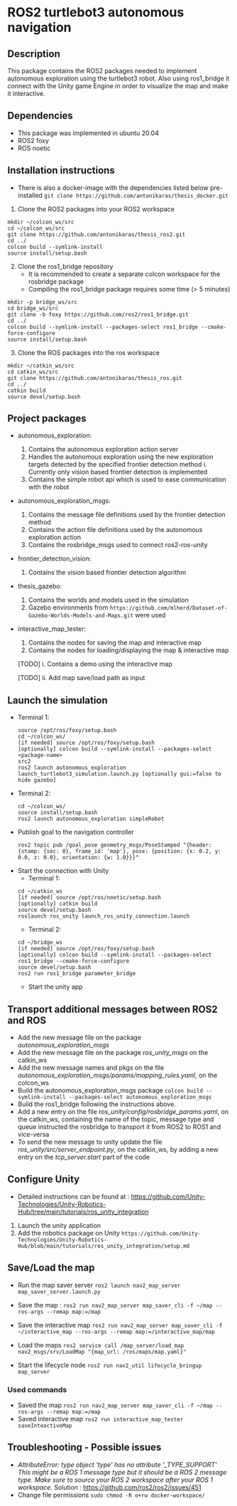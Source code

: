 # ROS2 turtlebot3 autonomous navigation

## Description

This package contains the ROS2 packages needed to implement autonomous exploration using the turtlebot3 robot. 
Also using ros1_bridge it connect with the Unity game Engine in order to visualize the map and make it interactive.

## Dependencies

* This package was implemented in ubuntu 20.04
* ROS2 foxy
* ROS noetic

## Installation instructions

* There is also a docker-image with the dependencies listed below pre-installed
    ``` git clone https://github.com/antonikaras/thesis_docker.git ```

1. Clone the ROS2 packages into your ROS2 workspace
```
mkdir ~/colcon_ws/src
cd ~/colcon_ws/src
git clone https://github.com/antonikaras/thesis_ros2.git
cd ../
colcon build --symlink-install
source install/setup.bash
```

2. Clone the ros1_bridge repository
    * It is recommended to create a separate colcon workspace for the rosbridge package
    * Compiling the ros1_bridge package requires some time (> 5 minutes)
```
mkdir -p bridge_ws/src
cd bridge_ws/src
git clone -b foxy https://github.com/ros2/ros1_bridge.git
cd ../
colcon build --symlink-install --packages-select ros1_bridge --cmake-force-configure
source install/setup.bash
```

3. Clone the ROS packages into the ros workspace
```
mkdir ~/catkin_ws/src
cd catkin_ws/src
git clone https://github.com/antonikaras/thesis_ros.git
cd ../
catkin build
source devel/setup.bash
```

## Project packages

*   autonomous_exploration:
    1. Contains the autonomous exploration action server
    2. Handles the autonomous exploration using the new exploration targets detected by the specified frontier detection method
        i. Currently only vision based frontier detection is implemented
    3. Contains the simple robot api which is used to ease communication with the robot
* autonomous_exploration_msgs:
    1. Contains the message file definitions used by the frontier detection method
    2. Contains the action file definitions used by the autonomous exploration action 
    3. Contains the rosbridge_msgs used to connect ros2-ros-unity
* frontier_detection_vision:
    1. Contains the vision based frontier detection algorithm
* thesis_gazebo:
    1. Contains the worlds and models used in the simulation
    2. Gazebo environments from ```https://github.com/mlherd/Dataset-of-Gazebo-Worlds-Models-and-Maps.git``` were used
* interactive_map_tester:
    1. Contains the nodes for saving the map and interactive map
    2. Contains the nodes for loading/displaying the map & interactive map
    
    [TODO] i.  Contains a demo using the interactive map
    
    [TODO] ii. Add map save/load path as input

## Launch the simulation

* Terminal 1:
    ```
    source /opt/ros/foxy/setup.bash
    cd ~/colcon_ws/
    [if needed] source /opt/ros/foxy/setup.bash
    [optionally] colcon build --symlink-install --packages-select <package-name>
    src2
    ros2 launch autonomous_exploration launch_turtlebot3_simulation.launch.py [optionally gui:=false to hide gazebo]
    ```
* Terminal 2:
    ```
    cd ~/colcon_ws/
    source install/setup.bash
    ros2 launch autonomous_exploration simpleRobot
    ```
* Publish goal to the navigation controller
    ```
    ros2 topic pub /goal_pose geometry_msgs/PoseStamped "{header: {stamp: {sec: 0}, frame_id: 'map'}, pose: {position: {x: 0.2, y: 0.0, z: 0.0}, orientation: {w: 1.0}}}"
* Start the connection with Unity
    * Terminal 1:
    ```
    cd ~/catkin_ws
    [if needed] source /opt/ros/noetic/setup.bash
    [optionally] catkin build
    source devel/setup.bash
    roslaunch ros_unity launch_ros_unity_connection.launch
    ```
    * Terminal 2:
    ```
    cd ~/bridge_ws
    [if needed] source /opt/ros/foxy/setup.bash
    [optionally] colcon build --symlink-install --packages-select ros1_bridge --cmake-force-configure
    source devel/setup.bash
    ros2 run ros1_bridge parameter_bridge
    ```
    * Start the unity app

## Transport additional messages between ROS2 and ROS

* Add the new message file on the package *autonomous_exploration_msgs*
* Add the new message file on the package *ros_unity_msgs* on the catkin_ws
* Add the new message names and pkgs on the file *autonomous_exploration_msgs/params/mapping_rules.yaml*, on the colcon_ws
* Build the autonomous_exploration_msgs package ```colcon build --symlink-install --packages-select autonomous_exploration_msgs```
* Build the ros1_bridge following the instructions above.
* Add a new entry on the file *ros_unity/config/rosbridge_params.yaml*, on the catkin_ws, containing the name of the topic, message type and queue
instructed the rosbridge to transport it from ROS2 to ROS1 and vice-versa
* To send the new message to unity update the file *ros_unity/src/server_endpoint.py*, on the catkin_ws, by adding a new entry on the *tcp_server.start*
 part of the code


## Configure Unity

 * Detailed instructions can be found at : https://github.com/Unity-Technologies/Unity-Robotics-Hub/tree/main/tutorials/ros_unity_integration
 1. Launch the unity application
 2. Add the robotics package on Unity ```https://github.com/Unity-Technologies/Unity-Robotics-Hub/blob/main/tutorials/ros_unity_integration/setup.md```

## Save/Load the map

* Run the map saver server
    ``` ros2 launch nav2_map_server map_saver_server.launch.py ```
* Save the map :
    ``` ros2 run nav2_map_server map_saver_cli -f ~/map --ros-args --remap map:=/map ```
* Save the interactive map
    ``` ros2 run nav2_map_server map_saver_cli -f ~/interactive_map --ros-args --remap map:=/interactive_map/map ```
    
* Load the maps
    ``` ros2 service call /map_server/load_map nav2_msgs/srv/LoadMap "{map_url: /ros/maps/map.yaml}" ```

* Start the lifecycle node
    ```ros2 run nav2_util lifecycle_bringup map_server ```

### Used commands
* Saved the map
    ```ros2 run nav2_map_server map_saver_cli -f ~/map --ros-args --remap map:=/map ```
* Saved interactive map
    ``` ros2 run interactive_map_tester saveInteactiveMap ```

## Troubleshooting - Possible issues

* *AttributeError: type object 'type' has no attribute '_TYPE_SUPPORT' This might be a ROS 1 message type but it should be a ROS 2 message type. Make sure to source your ROS 2 workspace after your ROS 1 workspace.* 
    Solution : https://github.com/ros2/ros2/issues/451 
* Change file permissions 
```sudo chmod -R o+rw docker-workspace/```
